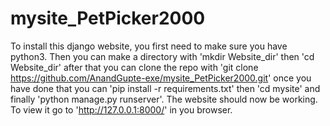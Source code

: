 # mysite_PetPicker2000
To install this django website, you first need to make sure you have python3. Then you can make a directory with 'mkdir Website_dir' then 'cd Website_dir' 
after that you can clone the repo with 'git clone https://github.com/AnandGupte-exe/mysite_PetPicker2000.git' once you have done that
you can 'pip install -r requirements.txt' then 'cd mysite' and finally 'python manage.py runserver'. The website should now be working. To view it go to
'http://127.0.0.1:8000/' in you browser.
